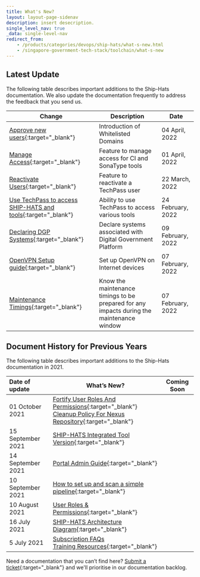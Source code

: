 ```yaml
---
title: What's New?
layout: layout-page-sidenav
description: insert desecription.
single_level_nav: true
_data: single-level-nav
redirect_from:
    - /products/categories/devops/ship-hats/what-s-new.html
    - /singapore-government-tech-stack/toolchain/what-s-new
---
```


## Latest Update

The following table describes important additions to the Ship-Hats documentation. We also update the documentation frequently to address the feedback that you send us.

| Change | Description | Date |
| --- | --- | --- |  
| [Approve new users](https://docs.developer.tech.gov.sg/docs/ship-hats-documentation/#/portal-guide/manage-users?id=approve-new-users){:target="_blank"} | Introduction of Whitelisted Domains | 04 April, 2022 |  
| [Manage Access](https://docs.developer.tech.gov.sg/docs/ship-hats-documentation/#/portal-guide/manage-users?id=manage-access){:target="_blank"} | Feature to manage access for CI and SonaType tools | 01 April, 2022 |  
| [Reactivate Users](https://docs.developer.tech.gov.sg/docs/ship-hats-documentation/#/portal-guide/manage-users?id=reactivate-users){:target="_blank"} | Feature to reactivate a TechPass user | 22 March, 2022  |  
| [Use TechPass to access SHIP-HATS and tools](https://docs.developer.tech.gov.sg/docs/ship-hats-documentation/#/use-techpass-to-access-ship-hats-and-tools){:target="_blank"} | Ability to use TechPass to access various tools | 24 February, 2022 |   
| [Declaring DGP Systems](https://docs.developer.tech.gov.sg/docs/ship-hats-documentation/#/portal-guide/declaring-dgp-systems){:target="_blank"} | Declare systems associated with Digital Government Platform | 09 February, 2022 |  
| [OpenVPN Setup guide](https://docs.developer.tech.gov.sg/docs/ship-hats-documentation/#/get-started/openvpn-guide){:target="_blank"} | Set up OpenVPN on Internet devices  | 07 February, 2022 | 
| [Maintenance Timings](https://docs.developer.tech.gov.sg/docs/ship-hats-documentation/#/maintenance-timing){:target="_blank"} | Know the maintenance timings to be prepared for any impacts during the maintenance window | 07 February, 2022 |  


## Document History for Previous Years

The following table describes important additions to the Ship-Hats documentation in 2021<!-- and earlier years-->.
 
| Date of update |                                         What’s New?                                       |           Coming Soon          |
| :------------- | ----------------------------------------------------------------------------------------- | ------------------------------ |
| 01 October 2021 | [Fortify User Roles And Permissions](https://docs.developer.tech.gov.sg/docs/ship-hats-documentation/#/get-started/fortify-user-roles-and-permissions){:target="_blank"}<br /> [Cleanup Policy For Nexus Repository](https://docs.developer.tech.gov.sg/docs/ship-hats-documentation/#/ship-hats-cleanup-policy-for-nexus-repository){:target="_blank"} | |
| 15 September 2021      | [SHIP-HATS Integrated Tool Version](https://docs.developer.tech.gov.sg/docs/ship-hats-documentation/#/get-started/ship-hats-integrated-tools-version){:target="_blank"}<br /> |
| 14 September 2021      | [Portal Admin Guide](https://docs.developer.tech.gov.sg/docs/ship-hats-documentation/#/portal-guide/overview-of-ship-hats-portal){:target="_blank"}<br /> | 
| 10 September 2021      | [How to set up and scan a simple pipeline](https://docs.developer.tech.gov.sg/docs/ship-hats-documentation/#/how-to-setup-and-scan-sample-pipeline){:target="_blank"}<br /> |
| 10 August 2021      | [User Roles & Permissions](https://docs.developer.gov.sg/docs/ship-hats-documentation/#/user-roles-permissions){:target="_blank"}<br /> | 
| 16 July 2021      | [SHIP-HATS Architecture Diagram](https://docs.developer.gov.sg/docs/ship-hats-documentation/#/architecture-diagram){:target="_blank"}<br /> |  | 
| 5 July 2021      | [Subscription FAQs](./subscription)<br /> [Training Resources](./training-resources){:target="_blank"} |   |

                

Need a documentation that you can’t find here? [Submit a ticket](./ship-hats-enquiries){:target="_blank"} and we'll prioritise in our documentation backlog.   

